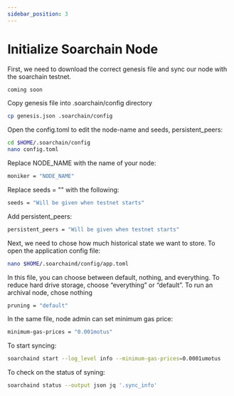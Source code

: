 ```yaml
---
sidebar_position: 3
---
```


# Initialize Soarchain Node

First, we need to download the correct genesis file and sync our node with the soarchain testnet. 

```sh
coming soon
```
Copy genesis file into .soarchain/config directory

```sh
cp genesis.json .soarchain/config

```

Open the config.toml to edit the node-name and seeds, persistent_peers:

```sh
cd $HOME/.soarchain/config
nano config.toml
```
Replace NODE_NAME with the name of your node:
```sh
moniker = "NODE_NAME"
```

Replace seeds = "" with the following:

```sh
seeds = "Will be given when testnet starts"

```
Add persistent_peers:
```sh
persistent_peers = "Will be given when testnet starts"

```
Next, we need to chose how much historical state we want to store. To open the application config file:

```sh
nano $HOME/.soarchaind/config/app.toml
```

In this file, you can choose between default, nothing, and everything. To reduce hard drive storage, choose “everything” or “default”. To run an archival node, chose nothing

```sh
pruning = "default"
```

In the same file, node admin can set minimum gas price:

```sh
minimum-gas-prices = "0.001motus"
```

To start syncing:

```sh
soarchaind start --log_level info --minimum-gas-prices=0.0001umotus
```

To check on the status of syning:
```sh
soarchaind status --output json jq '.sync_info'
```